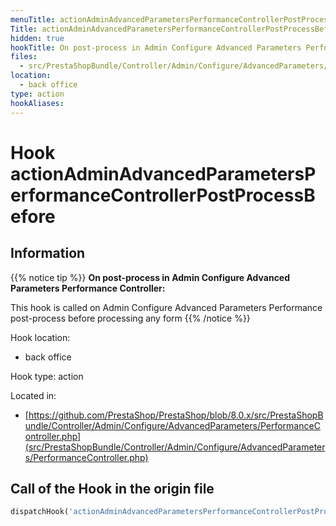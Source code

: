 ```yaml
---
menuTitle: actionAdminAdvancedParametersPerformanceControllerPostProcessBefore
Title: actionAdminAdvancedParametersPerformanceControllerPostProcessBefore
hidden: true
hookTitle: On post-process in Admin Configure Advanced Parameters Performance Controller
files:
  - src/PrestaShopBundle/Controller/Admin/Configure/AdvancedParameters/PerformanceController.php
location:
  - back office
type: action
hookAliases:
---
```


# Hook actionAdminAdvancedParametersPerformanceControllerPostProcessBefore

## Information

{{% notice tip %}}
**On post-process in Admin Configure Advanced Parameters Performance Controller:** 

This hook is called on Admin Configure Advanced Parameters Performance post-process before processing any form
{{% /notice %}}

Hook location:
  - back office

Hook type: action

Located in: 
  - [https://github.com/PrestaShop/PrestaShop/blob/8.0.x/src/PrestaShopBundle/Controller/Admin/Configure/AdvancedParameters/PerformanceController.php](src/PrestaShopBundle/Controller/Admin/Configure/AdvancedParameters/PerformanceController.php)

## Call of the Hook in the origin file

```php
dispatchHook('actionAdminAdvancedParametersPerformanceControllerPostProcessBefore', ['controller' => $this])
```
